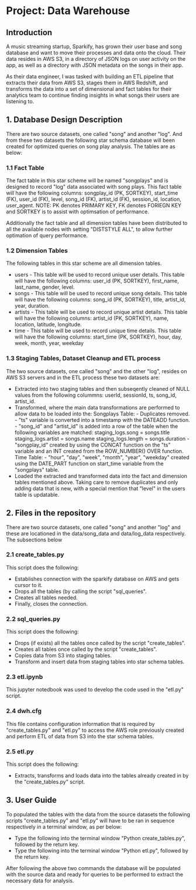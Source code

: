 # Project: Data Warehouse


## Introduction
A music streaming startup, Sparkify, has grown their user base and song database and want to move their processes and data onto the cloud. Their data resides in AWS S3, in a directory of JSON logs on user activity on the app, as well as a directory with JSON metadata on the songs in their app.

As their data engineer, I was tasked with building an ETL pipeline that extracts their data from AWS S3, stages them in AWS Redshift, and transforms the data into a set of dimensional and fact tables for their analytics team to continue finding insights in what songs their users are listening to.


## 1. Database Design Description
There are two source datasets, one called "song" and another "log". And from these two datasets the following star schema database will been created for optimized queries on song play analysis. The tables are as below:

### 1.1 Fact Table
The fact table in this star scheme will be named "songplays" and is designed to record "log" data associated with song plays. This fact table will have the
following columns: songplay_id (PK, SORTKEY), start_time (FK), user_id (FK), level, song_id (FK), artist_id (FK), session_id, location, user_agent. NOTE: PK denotes
PRIMARY KEY, FK denotes FORIEGN KEY and SORTKEY is to assist with optimsation of performance.

Additionally the fact table and all dimension tables have been distributed to all the available nodes with setting "DISTSTYLE ALL", to allow further optimation of query performance.
### 1.2 Dimension Tables
The following tables in this star scheme are all dimension tables.
- users - This table will be used to record unique user details. This table will have the following columns:
            user_id (PK, SORTKEY), first_name, last_name, gender, level.
- songs - This table will be used to record unique song details. This table will have the following columns:
            song_id (PK, SORTKEY), title, artist_id, year, duration.
- artists - This table will be used to record unique artist details. This table will have the following columns:
            artist_id (PK, SORTKEY), name, location, latitude, longitude.
- time - This table will be used to record unique time details. This table will have the following columns: 
            start_time (PK, SORTKEY), hour, day, week, month, year, weekday

### 1.3 Staging Tables, Dataset Cleanup and ETL process
The two source datasets, one called "song" and the other "log", resides on AWS S3 servers and in the ETL process these two datasets are:
- Extracted into two staging tables and then subseqently cleaned of NULL values from the following colummns:
    userId, sessionId, ts, song_id,  artist_id.
- Transformed, where the main data transformations are performed to allow data to be loaded into the:
    Songplays Table:
        - Duplicates removed.
        - "ts" variable is converted into a timestamp with the DATEADD function.
        - "song_id" and "artist_id" is added into a row of the table when the following variables are matched:
            staging_logs.song = songs.title
            staging_logs.artist = songs.name
            staging_logs.length = songs.duration
        - "songplay_id" created by using the CONCAT function on the "ts" variable and an INT created from the ROW_NUMBER() OVER function.
    Time Table:
        - "hour", "day", "week", "month", "year", "weekday" created using the DATE_PART function on start_time variable from the "songplays" table. 
- Loaded the extracted and transformed data into the fact and dimension tables mentioned above. Taking care to remove duplicates and only adding data that is new, with a special mention that "level" in the users table is updatable.
    

## 2. Files in the repository
There are two source datasets, one called "song" and another "log" and these are locationed in the data/song_data and data/log_data respectively. The subsections below 

### 2.1 create_tables.py
This script does the following:
- Establishes connection with the sparkify database on AWS and gets cursor to it.  
- Drops all the tables (by calling the script "sql_queries".  
- Creates all tables needed. 
- Finally, closes the connection.

### 2.2 sql_queries.py
This script does the following:  
- Drops (if exists) all the tables once called by the script "create_tables".  
- Creates all tables once called by the script "create_tables".
- Copies data from S3 into staging tables.
- Transform and insert data from staging tables into star schema tables.

### 2.3 etl.ipynb
This jupyter notedbook was used to develop the code used in the "etl.py" script.

### 2.4 dwh.cfg
This file contains configuration information that is required by "create_tables.py" and "etl.py" to access the AWS role previously created and perform ETL of data from S3 into the star schema tables.

### 2.5 etl.py
This script does the following:  
- Extracts, transforms and loads data into the tables already created in by the "create_tables.py" script. 


## 3. User Guide
To populated the tables with the data from the source datasets the following scripts "create_tables.py" and "etl.py" will have to be ran in sequence respectively in a terminal window, as per below:
- Type the following into the terminal window "Python create_tables.py", followed by the return key.
- Type the following into the terminal window "Python etl.py", followed by the return key.

After following the above two commands the database will be populated with the source data and ready for queries to be performed to extract the necessary data for analysis.
